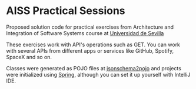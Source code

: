 # AISS Practical Sessions

Proposed solution code for practical exercises from Architecture and Integration of Software Systems course at [Universidad de Sevilla](https://www.us.es/)

These exercises work with API's operations such as GET. You can work with several APIs from different apps or services like GitHub, Spotify, SpaceX and so on.

Classes were generated as POJO files at [jsonschema2pojo](https://www.jsonschema2pojo.org/) and projects were initialized using [Spring](https://start.spring.io/), although you can set it up yourself with IntelliJ IDE.